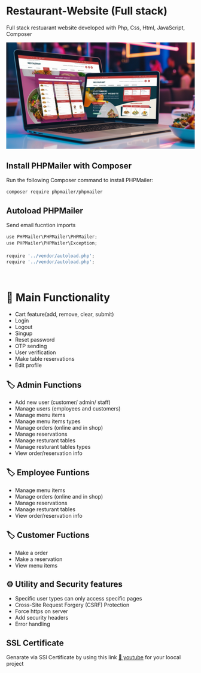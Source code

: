 # Restaurant-Website (Full stack)

Full stack restuarant website developed with Php, Css, Html, JavaScript, Composer

<img src="images/picture10.jpg"><br>

## Install PHPMailer with Composer

Run the following Composer command to install PHPMailer:

```bash
composer require phpmailer/phpmailer
```

## Autoload PHPMailer

Send email fucntion imports

```javascript
use PHPMailer\PHPMailer\PHPMailer;
use PHPMailer\PHPMailer\Exception;

require '../vendor/autoload.php';
require '../vendor/autoload.php';
```

<br>
<h1>🚀 Main Functionality</h1>
<ul>
<li>Cart feature(add, remove, clear, submit)</li>
<li>Login</li>
<li>Logout</li>
<li>Singup</li>
<li>Reset password</li>
<li>OTP sending</li>
<li>User verification</li>
<li>Make table reservations</li>
<li>Edit profile</li>
</ul>

<h2>🏷️ Admin Functions</h2>
<ul>
<li>Add new user (customer/ admin/ staff)</li>
<li>Manage users (employees and customers)</li>
<li>Manage menu items</li>
<li>Manage menu items types</li>
<li>Manage orders (online and in shop)</li>
<li>Manage reservations</li>
<li>Manage resturant tables</li>
<li>Manage resturant tables types</li>
<li>View order/reservation info</li>
</ul>

<h2>🏷️ Employee Funtions</h2>
<ul>
<li>Manage menu items</li>
<li>Manage orders (online and in shop)</li>
<li>Manage reservations</li>
<li>Manage resturant tables</li>
<li>View order/reservation info</li>
</ul>

<h2>🏷️ Customer Fuctions</h2>
<ul>
<li>Make a order</li>
<li>Make a reservation</li>
<li>View menu items</li>
</ul>

<h2>⚙️ Utility and Security features</h2>
<ul>
<li>Specific user types can only access specific pages</li>
<li>Cross-Site Request Forgery (CSRF) Protection</li>
<li>Force https on server</li>
<li>Add security headers</li>
<li>Error handling</li>
</ul>

## SSL Certificate 

Genarate via SSl Certificate by using this link <a href="https://youtu.be/zrbaE1Wdviw">🔗 youtube</a> for your loocal project